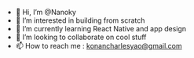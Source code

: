 - 👋 Hi, I’m @Nanoky
- 👀 I’m interested in building from scratch
- 🌱 I’m currently learning React Native and app design
- 💞️ I’m looking to collaborate on cool stuff
- 📫 How to reach me : konancharlesyao@gmail.com

<!---
Nanoky/Nanoky is a ✨ special ✨ repository because its `README.md` (this file) appears on your GitHub profile.
You can click the Preview link to take a look at your changes.
--->
